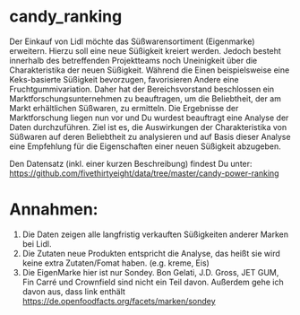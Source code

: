 # candy_ranking

Der Einkauf von Lidl möchte das Süßwarensortiment (Eigenmarke) erweitern. Hierzu soll eine neue Süßigkeit kreiert werden. Jedoch besteht innerhalb des betreffenden Projektteams noch Uneinigkeit über die Charakteristika der neuen Süßigkeit. Während die Einen beispielsweise eine Keks-basierte Süßigkeit bevorzugen, favorisieren Andere eine Fruchtgummivariation. Daher hat der Bereichsvorstand beschlossen ein Marktforschungsunternehmen zu beauftragen, um die Beliebtheit, der am Markt erhältlichen Süßwaren, zu ermitteln. Die Ergebnisse der Marktforschung liegen nun vor und Du wurdest beauftragt eine Analyse der Daten durchzuführen. Ziel ist es, die Auswirkungen der Charakteristika von Süßwaren auf deren Beliebtheit zu analysieren und auf Basis dieser Analyse eine Empfehlung für die Eigenschaften einer neuen Süßigkeit abzugeben.

Den Datensatz (inkl. einer kurzen Beschreibung) findest Du unter:
https://github.com/fivethirtyeight/data/tree/master/candy-power-ranking

# Annahmen: 
1. Die Daten zeigen alle langfristig verkauften Süßigkeiten anderer Marken bei Lidl.
2. Die Zutaten neue Produkten entspricht die Analyse, das heißt sie wird keine extra Zutaten/Fomat haben. (e.g. kreme, Eis)
3. Die EigenMarke hier ist nur Sondey. Bon Gelati, J.D. Gross, JET GUM, Fin Carré
und Crownfield sind nicht ein Teil davon. Außerdem gehe ich davon aus, dass link enthält https://de.openfoodfacts.org/facets/marken/sondey

